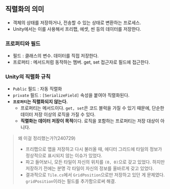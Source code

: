 ## 직렬화의 의미
- 객체의 상태를 저장하거나, 전송할 수 있는 상태로 변환하는 프로세스.
- Unity에서는 이를 사용해서 프리팹, 에셋, 씬 등의 데이터를 저장한다.

### 프로퍼티와 필드
- 필드 : 클래스의 변수. 데이터를 직접 저장한다.
- 프로퍼티 : 메서드처럼 동작하는 멤버. get, set 접근자로 필드에 접근한다.

### Unity의 직렬화 규칙
- `Public` 필드 : 자동 직렬화
- `private` 필드 : `[SerializeField]` 속성을 붙여야 직렬화된다.
- **`프로퍼티`는 직렬화되지 않는다.**
	- 프로퍼티는 메서드이다. `get, set`은 코드 블럭을 가질 수 있기 때문에, 단순한 데이터 저장 이상의 로직을 가질 수 있다.
	- **직렬화는 데이터 저장이 목적**이다. 로직을 포함하는 프로퍼티는 저장 대상이 아니다.

> 왜 이걸 정리했는가?(240729)
> - 프리팹으로 맵을 저장하고 다시 불러올 때, 에디터 그리드에 타일의 정보가 정상적으로 표시되지 않는 이슈가 있었다. 
> - 파고 들어보니, 모든 타일이 자신의 위치를 `(0, 0)`으로 갖고 있었다. 하지만 저장하기 전에는 분명 각 타일이 자신의 정보를 올바르게 갖고 있었다.
> - 결과적으로 `Tile.cs`에서 `GridPosition`으로만 저장하고 있던 게 문제였다. `gridPosition`이라는 필드를 추가함으로써 해결.


